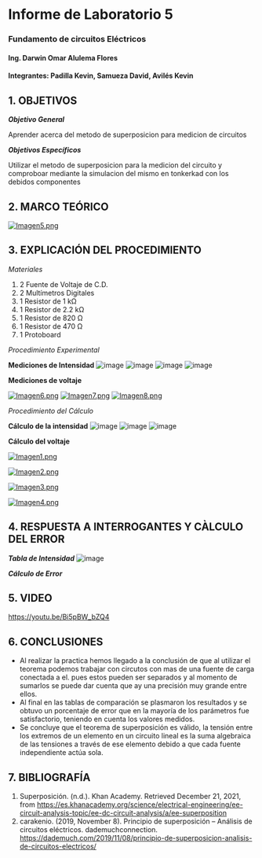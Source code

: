 # Informe de Laboratorio 5
### Fundamento de circuitos Eléctricos 
#### Ing. Darwin Omar Alulema Flores
#### Integrantes: Padilla Kevin, Samueza David, Avilés Kevin
 
 ## 1. OBJETIVOS
***Objetivo General***

Aprender acerca del metodo de superposicion para medicion de circuitos

***Objetivos Específicos***

Utilizar el metodo de superposicion para la medicion del circuito y comproboar mediante la simulacion del mismo en tonkerkad con los debidos componentes 


## 2. MARCO TEÓRICO
[![Imagen5.png](https://i.postimg.cc/N0WDcxrC/Imagen5.png)](https://postimg.cc/McmV0V51)

## 3. EXPLICACIÓN DEL PROCEDIMIENTO

*Materiales*
1) 2 Fuente de Voltaje de C.D.
2) 2 Multímetros Digitales
3) 1 Resistor de 1 kΩ
4) 1 Resistor de 2.2 kΩ
5) 1 Resistor de 820 Ω
6) 1 Resistor de 470 Ω
7) 1 Protoboard

*Procedimiento Experimental*

**Mediciones de Intensidad**
![image](https://user-images.githubusercontent.com/93794279/147009958-09b097b3-b50c-46cb-9104-99b27b13a48c.png)
![image](https://user-images.githubusercontent.com/93794279/147009971-08588851-3731-4582-ac47-02ee36c319ee.png)
![image](https://user-images.githubusercontent.com/93794279/147009989-c792795a-865d-44fe-a1d5-1517bee483a1.png)
![image](https://user-images.githubusercontent.com/93794279/147010006-0f2bf2a8-2b64-43be-b21b-6c058413d3e3.png)

**Mediciones de voltaje**

[![Imagen6.png](https://i.postimg.cc/G2CMDQh8/Imagen6.png)](https://postimg.cc/94Lt5y9C)
[![Imagen7.png](https://i.postimg.cc/rsbZDLdc/Imagen7.png)](https://postimg.cc/K3PDWwrs)
[![Imagen8.png](https://i.postimg.cc/PrsRndkz/Imagen8.png)](https://postimg.cc/jCcXz02L)

*Procedimiento del Cálculo*

**Cálculo de la intensidad**
![image](https://user-images.githubusercontent.com/93794279/147007976-2682c2d7-9345-43e0-8484-71b8d7c6a889.png)
![image](https://user-images.githubusercontent.com/93794279/147008038-9e9e235d-c4e2-45c1-b3f4-f0993d6d2b56.png)
![image](https://user-images.githubusercontent.com/93794279/147011619-db2f8554-e46b-4b92-aa24-55265fc64eb9.png)

**Cálculo del voltaje**

[![Imagen1.png](https://i.postimg.cc/GhBNnCbL/Imagen1.png)](https://postimg.cc/nCJTqNsg)


[![Imagen2.png](https://i.postimg.cc/Gpbqtwns/Imagen2.png)](https://postimg.cc/fVgxqPLw)


[![Imagen3.png](https://i.postimg.cc/TwBRfc5h/Imagen3.png)](https://postimg.cc/YGfcxY3w)


[![Imagen4.png](https://i.postimg.cc/0j9V6Tw4/Imagen4.png)](https://postimg.cc/ygrmtrnh)


## 4. RESPUESTA A INTERROGANTES Y CÀLCULO DEL ERROR

***Tabla de Intensidad***
![image](https://user-images.githubusercontent.com/93794279/147010108-fd826e9e-c7b5-4c6a-81df-f5a9faa9601a.png)

***Cálculo de Error***

## 5. VIDEO

https://youtu.be/Bi5pBW_bZQ4

## 6. CONCLUSIONES
- Al realizar la practica hemos llegado a la conclusión de que al utilizar el teorema podemos trabajar con circutos con mas de una fuente de carga conectada a el. pues estos pueden ser separados y al momento de sumarlos se puede dar cuenta que ay una precisión muy grande entre ellos.
- Al final en las tablas de comparación se plasmaron los resultados y se obtuvo un porcentaje de error que en la mayoría de los parámetros fue satisfactorio, teniendo en cuenta los valores medidos.
- Se concluye que el teorema de superposición es válido, la tensión entre los extremos de un elemento en un circuito lineal es la suma algebraica de las tensiones a través de ese elemento debido a que cada fuente independiente actúa sola.

## 7. BIBLIOGRAFÍA
1. Superposición. (n.d.). Khan Academy. Retrieved December 21, 2021, from https://es.khanacademy.org/science/electrical-engineering/ee-circuit-analysis-topic/ee-dc-circuit-analysis/a/ee-superposition
2. carakenio. (2019, November 8). Principio de superposición – Análisis de circuitos eléctricos. dademuchconnection. https://dademuch.com/2019/11/08/principio-de-superposicion-analisis-de-circuitos-electricos/

